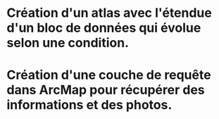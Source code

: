 # Création d'un atlas avec l'étendue d'un bloc de données qui évolue selon une condition.

# Création d'une couche de requête dans ArcMap pour récupérer des informations et des photos.